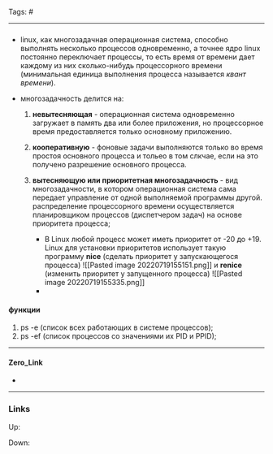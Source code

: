 Tags: #
***
###
- linux, как многозадачная операционная система, способно выполнять несколько процессов одновременно, а точнее ядро linux постоянно переключает процессы, то есть время от времени дает каждому из них сколько-нибудь процессорного времени (минимальная единица выполнения процесса называется _квант времени_).

- многозадачность делится на:
	1) **невытесняющая** - операционная система одновременно загружает в память два или более приложения, но процессорное время предоставляется только основному приложению. 
	2) **кооперативную** - фоновые задачи выполняются только во время простоя основного процесса и тольео в том слкчае, если на это получено разрешение основного процесса.
	3) **вытесняющую или приоритетная многозадачность** -  вид многозадачности, в котором операционная система сама передает управление от одной выполняемой программы другой. распределение процессорного времени осуществляется планировщиком процессов (диспетчером задач) на основе приоритета процесса;
		
		- В Linux любой процесс может иметь приоритет от -20 до +19. Linux для установки приоритетов использует такую программу **nice** (сделать приоритет у запускающегося процесса) ![[Pasted image 20220719155151.png]] и **renice** (изменить приоритет у запущенного процесса) ![[Pasted image 20220719155335.png]]
		-  

#### функции
1) ps -e (список всех работающих в системе процессов);
2) ps -ef (список процессов со значениями их PID и PPID);

***
#### Zero_Link
- 
***
### Links
Up:

Down:


